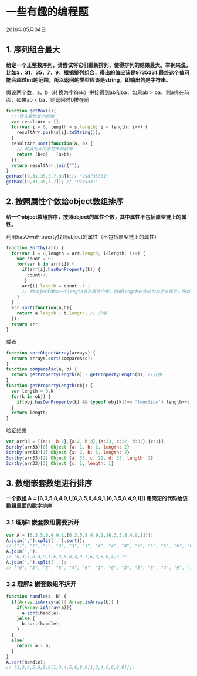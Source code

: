 # 一些有趣的编程题

2016年05月04日


## 1. 序列组合最大

**给定一个正整数序列，请尝试将它们重新排列，使得排列的结果最大。举例来说，比如3，31，35，7，9，根据排列组合，得出的值应该是9735331.最终这个值可能会超过int的范围，所以返回的类型应该是string，即输出的是字符串。**

假设两个数，a，b（转换为字符串）拼接得到ab和ba，如果ab > ba，则a排在前面，如果ab < ba，则返回时b排在前

```javascript
function getMax(s){
  // 传入要比较的数组
  var resultArr = [];
  for(var i = 0, length = s.length; i < length; i++) {
    resultArr.push(s[i].toString());
  }
  resultArr.sort(function(a, b) {
    // 使排列大的字符串排前面
    return (b+a) - (a+b);
  });
  return resultArr.join("");
}
getMax([9,31,35,3,7,98]);// "998735331"
getMax([9,31,35,3,7]); // "9735331"
```

## 2. 按照属性个数给object数组排序

**给一个object数组排序，按照object的属性个数，其中属性不包括原型链上的属性。**

利用hasOwnProperty找到object的属性（不包括原型链上的属性）

```javascript
function Sortby(arr) {
  for(var i = 0,length = arr.length; i<length; i++) {
    var count = 0;
    for(var k in arr[i]) {
      if(arr[i].hasOwnProperty(k)) {
        count++;
       }
      arr[i].length = count -1 ; 
      // 给object增加一个length表示属性个数，但是length也会成为自定义属性，所以要-1
    }
  }
  arr.sort(function(a,b){
    return a.length - b.length; // 升序
  });
  return arr;
}
```

或者

```javascript
function sortObjectArray(arrays) {
  return arrays.sort(compareAsc);
}
function compareAsc(a, b) {
  return getPropertyLength(a) - getPropertyLength(b); //升序
}
function getPropertyLength(obj) {
  var length = 0,k;
  for(k in obj) {
    if(obj.hasOwnProperty(k) && typeof obj[k]!== 'function') length++;
  }
  return length;
}
```

验证结果

```javascript
var arr33 = [{a:1, b:2},{a:2, b:3},{a:33, c:22, d:33},{c:1}];
Sortby(arr33)[0] Object {a: 1, b: 2, length: 2}
Sortby(arr33)[1] Object {a: 2, b: 3, length: 2}
Sortby(arr33)[2] Object {a: 33, c: 22, d: 33, length: 3}
Sortby(arr33)[3] Object {c: 1, length: 1}
```

## 3. 数组嵌套数组进行排序

**一个数组 A = [6,3,5,8,4,9,1,[6,3,5,8,4,9,1,[6,3,5,8,4,9,1]]] 用简短的代码给该数组里面的数字排序**

### 3.1 理解1 嵌套数组需要拆开

```javascript
var A = [6,3,5,8,4,9,1,[6,3,5,8,4,9,1,[6,3,5,8,4,9,1]]];
A.join(',').split(',').sort();
// ["1", "1", "1", "3", "3", "3", "4", "4", "4", "5", "5", "5", "6", "6", "6", "8", "8", "8", "9", "9", "9"]
A.join(',');
// "6,3,5,8,4,9,1,6,3,5,8,4,9,1,6,3,5,8,4,9,1"
A.join(',').split(',');
// ["6", "3", "5", "8", "4", "9", "1", "6", "3", "5", "8", "4", "9", "1", "6", "3", "5", "8", "4", "9", "1"]
```

### 3.2 理解2 嵌套数组不拆开

```javascript
function handle(a, b) {
  if(Array.isArray(a)|| Array.isArray(b)) {
    if(Array.isArray(a)){
      a.sort(handle);
    }else {
      b.sort(handle);
    }
  }
  else{
    return a - b;
  }
}
A.sort(handle);
// [1,3,4,5,6,8,9[1,3,4,5,6,8,9[1,3,4,5,6,8,9]]];
```